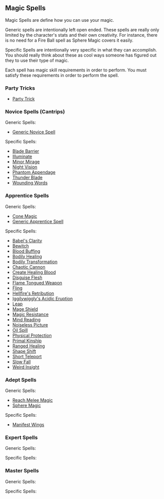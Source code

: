 ## Magic Spells

Magic Spells are define how you can use your magic.

Generic spells are intentionally left open ended. These spells are really only limited by the character's stats and their own creativity. For instance, there is no need for a Fire Ball spell as Sphere Magic covers it easily.

Specific Spells are intentionally very specific in what they can accomplish. You should really think about these as cool ways someone has figured out they to use their type of magic.

Each spell has magic skill requirements in order to perform. You must satisfy these requirements in order to perform the spell.

### Party Tricks

- [Party Trick](Spells/PartyTricks/PartyTrick.md)

### Novice Spells (Cantrips)

Generic Spells:

- [Generic Novice Spell](Spells/Novice/GenericNoviceSpell.md)

Specific Spells:

- [Blade Barrier](Spells/Novice/BladeBarrier.md)
- [Illuminate](Spells/Novice/Illuminate.md)
- [Minor Mirage](Spells/Novice/MinorMirage.md)
- [Night Vision](Spells/Novice/NightVision.md)
- [Phantom Appendage](Spells/Novice/PhantomAppendage.md)
- [Thunder Blade](Spells/Novice/ThunderBlade.md)
- [Wounding Words](Spells/Novice/WoundingWords.md)

### Apprentice Spells

Generic Spells:

- [Cone Magic](Spells/Apprentice/ConeMagic.md)
- [Generic Apprentice Spell](Spells/Apprentice/GenericApprenticeSpell.md)

Specific Spells:

- [Babel&#39;s Clarity](Spells/Apprentice/Babel'sClarity.md)
- [Bewitch](Spells/Apprentice/Bewitch.md)
- [Blood Buffing](Spells/Apprentice/BloodBuffing.md)
- [Bodily Healing](Spells/Apprentice/BodilyHealing.md)
- [Bodily Transformation](Spells/Apprentice/BodilyTransformation.md)
- [Chaotic Cannon](Spells/Apprentice/ChaoticCannon.md)
- [Create Healing Blood](Spells/Apprentice/CreateHealingBlood.md)
- [Disguise Flesh](Spells/Apprentice/DisguiseFlesh.md)
- [Flame Tongued Weapon](Spells/Apprentice/FlameTonguedWeapon.md)
- [Fling](Spells/Apprentice/Fling.md)
- [Hellfire&#39;s Retribution](Spells/Apprentice/Hellfire'sRetribution.md)
- [Iggilywiggly&#39;s Acidic Eruption](Spells/Apprentice/Iggilywiggly'sAcidicEruption.md)
- [Leap](Spells/Apprentice/Leap.md)
- [Mage Shield](Spells/Apprentice/MageShield.md)
- [Magic Resistance](Spells/Apprentice/MagicResistance.md)
- [Mind Reading](Spells/Apprentice/MindReading.md)
- [Noiseless Picture](Spells/Apprentice/NoiselessPicture.md)
- [Oil Spill](Spells/Apprentice/OilSpill.md)
- [Physical Protection](Spells/Apprentice/PhysicalProtection.md)
- [Primal Kinship](Spells/Apprentice/PrimalKinship.md)
- [Ranged Healing](Spells/Apprentice/RangedHealing.md)
- [Shape Shift](Spells/Apprentice/Shapeshift.md)
- [Short Teleport](Spells/Apprentice/ShortTeleport.md)
- [Slow Fall](Spells/Apprentice/SlowFall.md)
- [Weird Insight](Spells/Apprentice/WeirdInsight.md)

### Adept Spells

Generic Spells:

- [Reach Melee Magic](Spells/Adept/ReachMeleeMagic.md)
- [Sphere Magic](Spells/Adept/SphereMagic.md)

Specific Spells:

- [Manifest Wings](Spells/Adept/ManifestWings.md)

### Expert Spells

Generic Spells:

Specific Spells:

### Master Spells

Generic Spells:

Specific Spells:
